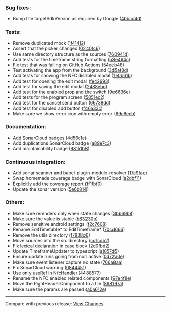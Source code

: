 ### Bug fixes:
- Bump the targetSdkVersion as required by Google ([4bbcd4d](https://github.com/onato/AR4-Manager/commit/4bbcd4dd9a0bdfbda41f01ca9bf737d3d6b7fccf))


### Tests:
- Remove duplicated mock ([1f41412](https://github.com/onato/AR4-Manager/commit/1f41412cde4159be73724ef9f04b842e32ae6f78))
- Assert that the picker changed ([0240fc6](https://github.com/onato/AR4-Manager/commit/0240fc69a57eadb8cdfde5e481536707ec90d295))
- Use same directory structure as the sources ([760941d](https://github.com/onato/AR4-Manager/commit/760941d3c4f50cfa8dd795cade2833965509ddd3))
- Add tests for the timeframe string formatting ([b3e464c](https://github.com/onato/AR4-Manager/commit/b3e464c4b504133cfd11aacd490f16756f51f61e))
- Fix test that was failing on GitHub Actions ([54eeb48](https://github.com/onato/AR4-Manager/commit/54eeb48d02c469bfd9f0a503f0c2dd16a6f16e6f))
- Test activating the app from the background ([3d5af8d](https://github.com/onato/AR4-Manager/commit/3d5af8d6d7c435a135570f220e69aa248dd2fa13))
- Add tests for showing the NFC disabled modal ([1e0b61b](https://github.com/onato/AR4-Manager/commit/1e0b61b3a3a158636d577fef8a29e190b9a8a77f))
- Add test for opening the edit modal ([fe42993](https://github.com/onato/AR4-Manager/commit/fe4299317ad671ba1a0ecbd7cf4725fd7aa8db26))
- Add test for saving the edit modal ([2488ebd](https://github.com/onato/AR4-Manager/commit/2488ebd4a260dff2f75d1fe5145acca5b2e0c032))
- Add test for the enabled prop and the switch ([9e6636e](https://github.com/onato/AR4-Manager/commit/9e6636e8aa1367ee43f3390407f64ae12a26b6c3))
- Add tests for the program screen ([5851ec2](https://github.com/onato/AR4-Manager/commit/5851ec2a9fc83c9bd2e0be5fe6fc234758416066))
- Add test for the cancel send button ([66738dd](https://github.com/onato/AR4-Manager/commit/66738dd911b54f376f24d46b33ff8f64d7fbfae2))
- Add test for disabled add button ([f46a33c](https://github.com/onato/AR4-Manager/commit/f46a33c6846bdd80520c8a7e6db83d165be9d1dd))
- Make sure we show error icon with empty error ([69c8ecb](https://github.com/onato/AR4-Manager/commit/69c8ecb6e13ca8456230ebc86a91d86db270c8ff))


### Documentation:
- Add SonarCloud badges ([4d56c1e](https://github.com/onato/AR4-Manager/commit/4d56c1e6be253c3f417452e29bfb781611d36969))
- Add duplications SonarCloud badge ([a89e7c3](https://github.com/onato/AR4-Manager/commit/a89e7c32bf3d01cef1d2a570ed5a0c49bf615f20))
- Add maintainability badge ([98151b8](https://github.com/onato/AR4-Manager/commit/98151b8d564fb2b65be1e2c0f9758f5ab4fd00ca))


### Continuous integration:
- Add sonar scanner and babel-plugin-module-resolver ([17c9fac](https://github.com/onato/AR4-Manager/commit/17c9fac8d73c718771e96e7b86c60a9143e7d314))
- Swap homemade coverage badge with SonarCloud ([a2dbf11](https://github.com/onato/AR4-Manager/commit/a2dbf1172fcc321bfec9581b8ee5ac897d1c7f71))
- Explicitly add the coverage report ([ff1fbf0](https://github.com/onato/AR4-Manager/commit/ff1fbf06a7aab3dd6014e7ee2a05e625cb9c4509))
- Update the sonar version ([5e6b814](https://github.com/onato/AR4-Manager/commit/5e6b814fd0af4137d92c12b9e4391e13de2343be))


### Others:
- Make sure rerenders only when state changes ([3bb69b8](https://github.com/onato/AR4-Manager/commit/3bb69b87c228834ae9a592c1463ff1fc534e483c))
- Make sure the value is stable ([b63230b](https://github.com/onato/AR4-Manager/commit/b63230b505db94147cea4bc22714f4af959726dd))
- Remove sensitive android settings ([f2c7608](https://github.com/onato/AR4-Manager/commit/f2c7608e260dd3d362f03ce8cccbf81e889490a4))
- Rename EditTimetable* to EditTimeframe* ([70cd666](https://github.com/onato/AR4-Manager/commit/70cd666cc0bec5fc39b641360db3a15e64af3d69))
- Remove the utils directory ([f7838c6](https://github.com/onato/AR4-Manager/commit/f7838c6bca4444eac2ba1daec87c429f380a4396))
- Move sources into the src directory ([cd1cdb2](https://github.com/onato/AR4-Manager/commit/cd1cdb29ce55ac024fff9bff8853a7c2a01b62a6))
- Fix lexical declaration in case block ([2d0fbd2](https://github.com/onato/AR4-Manager/commit/2d0fbd2aa2beeecea5d9c2a812a83efe407db156))
- Update TimeframeUpdater to typescript ([a1057d5](https://github.com/onato/AR4-Manager/commit/a1057d5f656efecba7f7618c0bd378ce6b2397ca))
- Ensure update runs going from non active ([0d72a0e](https://github.com/onato/AR4-Manager/commit/0d72a0ea4b942fd832e168f5a92ff50d5c5377ca))
- Make sure event listener capture no state ([766a8aa](https://github.com/onato/AR4-Manager/commit/766a8aac6ab8955301f87aabee7a776d4c9bec63))
- Fix SonarCloud warning ([0844451](https://github.com/onato/AR4-Manager/commit/0844451d0c7ad7c9ede25beca619b9cea65b398a))
- Use only useRef in NfcHandler ([4488577](https://github.com/onato/AR4-Manager/commit/4488577ed457ed8381498ba6a8c0f0c09a8deb23))
- Rename the NFC enabled related components ([97e4f8e](https://github.com/onato/AR4-Manager/commit/97e4f8e2b190974a63b4acf7ba3e9857d38ece1a))
- Move the RightHeaderComponent to a file ([898197a](https://github.com/onato/AR4-Manager/commit/898197aceb6fda8a810f48043b0d145bcef27128))
- Make sure the params are passed ([a0a612e](https://github.com/onato/AR4-Manager/commit/a0a612e5c49e9c75ad2f01b7d30a9e1873195149))


---
Compare with previous release: [View Changes](https://github.com/onato/AR4-Manager/compare/1.29.1...1.29.2)
